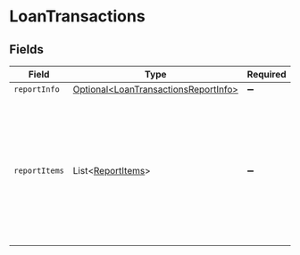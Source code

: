 # LoanTransactions


## Fields

| Field                                                                                                                      | Type                                                                                                                       | Required                                                                                                                   | Description                                                                                                                |
| -------------------------------------------------------------------------------------------------------------------------- | -------------------------------------------------------------------------------------------------------------------------- | -------------------------------------------------------------------------------------------------------------------------- | -------------------------------------------------------------------------------------------------------------------------- |
| `reportInfo`                                                                                                               | [Optional\<LoanTransactionsReportInfo>](../../models/shared/LoanTransactionsReportInfo.md)                                 | :heavy_minus_sign:                                                                                                         | N/A                                                                                                                        |
| `reportItems`                                                                                                              | List\<[ReportItems](../../models/shared/ReportItems.md)>                                                                   | :heavy_minus_sign:                                                                                                         | Contains object of reporting properties. The loan ref will reference a different object depending on the integration type. |